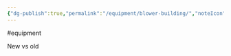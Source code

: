 ```yaml
---
{"dg-publish":true,"permalink":"/equipment/blower-building/","noteIcon":"","created":"2025-05-20T10:31:25.463-05:00"}
---
```


#equipment 

New vs old